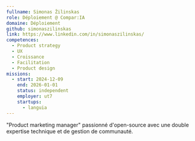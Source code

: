 ```yaml
---
fullname: Simonas Žilinskas
role: Déploiement @ Compar:IA
domaine: Déploiement
github: simonaszilinskas
link: https://www.linkedin.com/in/simonaszilinskas/
competences:
  - Product strategy
  - UX
  - Croissance
  - Facilitation
  - Product design
missions:
  - start: 2024-12-09
    end: 2026-01-01
    status: independent
    employer: ut7
    startups:
      - languia
---
```

"Product marketing manager" passionné d'open-source avec une double expertise technique et de gestion de communauté.